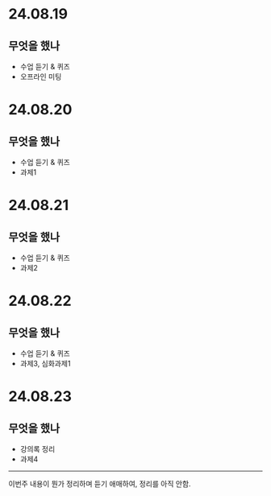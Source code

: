 
# 24.08.19
## 무엇을 했나 
- 수업 듣기 & 퀴즈
- 오프라인 미팅
# 24.08.20
## 무엇을 했나 
- 수업 듣기 & 퀴즈
- 과제1
# 24.08.21
## 무엇을 했나 
- 수업 듣기 & 퀴즈
- 과제2
# 24.08.22
## 무엇을 했나 
- 수업 듣기 & 퀴즈
- 과제3, 심화과제1
# 24.08.23
## 무엇을 했나 
- 강의록 정리
- 과제4

---
이번주 내용이 뭔가 정리하며 듣기 애매하여, 정리를 아직 안함.
